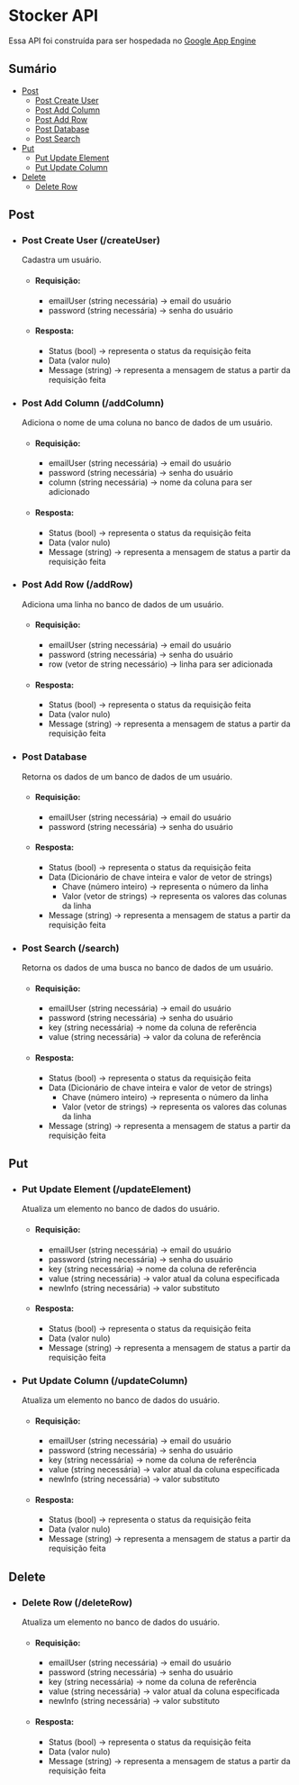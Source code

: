 # Stocker API
Essa API foi construída para ser hospedada no [Google App Engine](https://cloud.google.com/appengine?utm_source=google&utm_medium=cpc&utm_campaign=latam-BR-all-pt-dr-BKWS-all-all-trial-e-dr-1707800-LUAC0008673&utm_content=text-ad-none-any-DEV_c-CRE_429691579858-ADGP_Hybrid+%7C+BKWS+-+EXA+%7C+Txt_Compute-App+Engine-KWID_43700040358183168-kwd-372661972204&utm_term=KW_google+app+engine-ST_Google+App+Engine&gad_source=1&gclid=Cj0KCQjw6uWyBhD1ARIsAIMcADrLp9OH7ZanA0SE25fryGhjL1Nvudd8lf0lqZlnxi-DXEaYwtd8s5MaAsfuEALw_wcB&gclsrc=aw.ds&hl=pt_br) <br>

## Sumário
- [Post](#Post)
    - [Post Create User](#PostCreateUser)
    - [Post Add Column](#PostAddColumn)
    - [Post Add Row](#PostAddRow)
    - [Post Database](#GetDatabase)
    - [Post Search](#GetSearch)
- [Put](#Put)
    - [Put Update Element](#PutUpdateElement)
    - [Put Update Column](#PutUpdateColumn)
- [Delete](#Delete)
    - [Delete Row](#DeleteRow)

## <a id="Post">Post</a>
- ### <a id="PostCreateUser">Post Create User (/createUser)</a>
    Cadastra um usuário.
    - #### Requisição: 
        - emailUser (string necessária) -> email do usuário
        - password (string necessária) -> senha do usuário
    - #### Resposta: 
        - Status (bool) -> representa o status da requisição feita
        - Data (valor nulo)
        - Message (string) -> representa a mensagem de status a partir da requisição feita
- ### <a id="PostAddColumn">Post Add Column (/addColumn)</a>
    Adiciona o nome de uma coluna no banco de dados de um usuário.
    - #### Requisição: 
        - emailUser (string necessária) -> email do usuário
        - password (string necessária) -> senha do usuário
        - column (string necessária) -> nome da coluna para ser adicionado
    - #### Resposta: 
        - Status (bool) -> representa o status da requisição feita
        - Data (valor nulo)
        - Message (string) -> representa a mensagem de status a partir da requisição feita
- ### <a id="PostAddRow">Post Add Row (/addRow)</a>
    Adiciona uma linha no banco de dados de um usuário.
    - #### Requisição: 
        - emailUser (string necessária) -> email do usuário
        - password (string necessária) -> senha do usuário
        - row (vetor de string necessário) -> linha para ser adicionada
    - #### Resposta: 
        - Status (bool) -> representa o status da requisição feita
        - Data (valor nulo)
        - Message (string) -> representa a mensagem de status a partir da requisição feita
- ### <a id="GetDatabase">Post Database</a>
    Retorna os dados de um banco de dados de um usuário.
    - #### Requisição: 
        - emailUser (string necessária) -> email do usuário
        - password (string necessária) -> senha do usuário
    - #### Resposta: 
        - Status (bool) -> representa o status da requisição feita
        - Data (Dicionário de chave inteira e valor de vetor de strings)
            - Chave (número inteiro) -> representa o número da linha
            - Valor (vetor de strings) -> representa os valores das colunas da linha
        - Message (string) -> representa a mensagem de status a partir da requisição feita
- ### <a id="GetSearch">Post Search (/search)</a>
    Retorna os dados de uma busca no banco de dados de um usuário.
    - #### Requisição: 
        - emailUser (string necessária) -> email do usuário
        - password (string necessária) -> senha do usuário
        - key (string necessária) -> nome da coluna de referência
        - value (string necessária) -> valor da coluna de referência
    - #### Resposta: 
        - Status (bool) -> representa o status da requisição feita
        - Data (Dicionário de chave inteira e valor de vetor de strings)
            - Chave (número inteiro) -> representa o número da linha
            - Valor (vetor de strings) -> representa os valores das colunas da linha
        - Message (string) -> representa a mensagem de status a partir da requisição feita

## <a id="Put">Put</a>
- ### <a id="PutUpdateElement">Put Update Element (/updateElement)</a>
    Atualiza um elemento no banco de dados do usuário.
    - #### Requisição: 
        - emailUser (string necessária) -> email do usuário
        - password (string necessária) -> senha do usuário
        - key (string necessária) -> nome da coluna de referência
        - value (string necessária) -> valor atual da coluna especificada
        - newInfo (string necessária) -> valor substituto
    - #### Resposta: 
        - Status (bool) -> representa o status da requisição feita
        - Data (valor nulo)
        - Message (string) -> representa a mensagem de status a partir da requisição feita
- ### <a id="PutUpdateColumn">Put Update Column (/updateColumn)</a>
    Atualiza um elemento no banco de dados do usuário.
    - #### Requisição: 
        - emailUser (string necessária) -> email do usuário
        - password (string necessária) -> senha do usuário
        - key (string necessária) -> nome da coluna de referência
        - value (string necessária) -> valor atual da coluna especificada
        - newInfo (string necessária) -> valor substituto
    - #### Resposta: 
        - Status (bool) -> representa o status da requisição feita
        - Data (valor nulo)
        - Message (string) -> representa a mensagem de status a partir da requisição feita
## <a id="Delete">Delete</a>
- ### <a id="DeleteRow">Delete Row (/deleteRow)</a>
    Atualiza um elemento no banco de dados do usuário.
    - #### Requisição: 
        - emailUser (string necessária) -> email do usuário
        - password (string necessária) -> senha do usuário
        - key (string necessária) -> nome da coluna de referência
        - value (string necessária) -> valor atual da coluna especificada
        - newInfo (string necessária) -> valor substituto
    - #### Resposta: 
        - Status (bool) -> representa o status da requisição feita
        - Data (valor nulo)
        - Message (string) -> representa a mensagem de status a partir da requisição feita